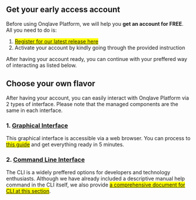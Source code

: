 
## **Get your early access account**

Before using Onqlave Platform, we will help you **get an account for FREE**. All you need to do is:

1. <mark><a href="https://www.onqlave.com/contact" target="_blank"> Register for our latest release here </a></mark>
2. Activate your account by kindly going through the provided instruction

After having your account ready, you can continue with your preffered way of interacting as listed below.


## **Choose your own flavor**

After having your account, you can easily interact with Onqlave Platform via 2 types of interface. Please note that the managed components are the same in each interface.

### **1. [Graphical Interface](../../guides/web-app-guide/overview-gui)**

This graphical interface is accessible via a web browser. You can process to <mark>[this guide](../../guides/web-app-guide/overview-gui)</mark> and get everything ready in 5 minutes.

### **2. [Command Line Interface](../../guides/cli-guide/overview-cli)**

The CLI is a widely preffered options for developers and technology enthusiasts. Although we have already included a descriptive manual help command in the CLI itself, we also provide <mark>[a comprehensive document for CLI at this section](../../guides/cli-guide/overview-cli)</mark>.